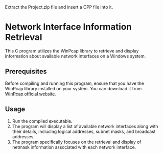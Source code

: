 Extract the Project.zip file and insert a CPP file into it.

# Network Interface Information Retrieval

This C program utilizes the WinPcap library to retrieve and display information about available network interfaces on a Windows system.

## Prerequisites

Before compiling and running this program, ensure that you have the WinPcap library installed on your system. You can download it from [WinPcap official website](https://www.winpcap.org/).

## Usage

1. Run the compiled executable.
2. The program will display a list of available network interfaces along with their details, including logical addresses, subnet masks, and broadcast addresses.
3. The program specifically focuses on the retrieval and display of netmask information associated with each network interface.

